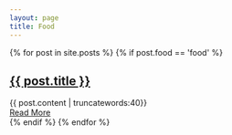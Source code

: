 ```yaml
---
layout: page
title: Food
---
```


<div class="posts">
  {% for post in site.posts %}
    {% if post.food == 'food' %}
      <article class="post">
        <h1><a href="{{ site.baseurl }}{{ post.url }}">{{ post.title }}</a></h1>
        <div class="entry">
          {{ post.content | truncatewords:40}}
        </div>
        <a href="{{ site.baseurl }}{{ post.url }}" class="read-more">Read More</a>
      </article>
    {% endif %}
  {% endfor %}
</div>
